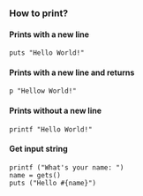 ### How to print?
#### Prints with a new line
```
puts "Hello World!"
```
#### Prints with a new line and returns
```
p "Hellow World!"
```
#### Prints without a new line
```
printf "Hello World!"
```

#### Get input string
```
printf ("What's your name: ")
name = gets()
puts ("Hello #{name}")
```